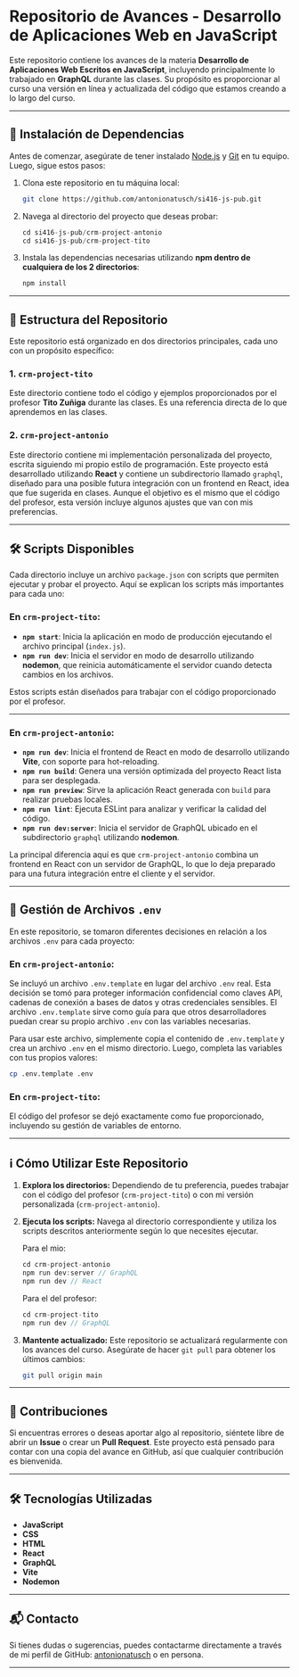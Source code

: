 # Repositorio de Avances - Desarrollo de Aplicaciones Web en JavaScript

Este repositorio contiene los avances de la materia **Desarrollo de Aplicaciones Web Escritos en JavaScript**, incluyendo principalmente lo trabajado en **GraphQL** durante las clases. Su propósito es proporcionar al curso una versión en línea y actualizada del código que estamos creando a lo largo del curso.

---

## 🚀 Instalación de Dependencias

Antes de comenzar, asegúrate de tener instalado [Node.js](https://nodejs.org/) y [Git](https://git-scm.com/downloads) en tu equipo. Luego, sigue estos pasos:

1. Clona este repositorio en tu máquina local:
   
   ```bash
   git clone https://github.com/antonionatusch/si416-js-pub.git
   ```
   
3. Navega al directorio del proyecto que deseas probar:
   
   ```cpp
   cd si416-js-pub/crm-project-antonio 
   cd si416-js-pub/crm-project-tito
   ```
5. Instala las dependencias necesarias utilizando **npm dentro de cualquiera de los 2 directorios**:
   
   ```bash
   npm install
   ```

---

## 📁 Estructura del Repositorio

Este repositorio está organizado en dos directorios principales, cada uno con un propósito específico:

### **1. `crm-project-tito`**
Este directorio contiene todo el código y ejemplos proporcionados por el profesor **Tito Zuñiga** durante las clases. Es una referencia directa de lo que aprendemos en las clases.

### **2. `crm-project-antonio`**
Este directorio contiene mi implementación personalizada del proyecto, escrita siguiendo mi propio estilo de programación. Este proyecto está desarrollado utilizando **React** y contiene un subdirectorio llamado `graphql`, diseñado para una posible futura integración con un frontend en React, idea que fue sugerida en clases. Aunque el objetivo es el mismo que el código del profesor, esta versión incluye algunos ajustes que van con mis preferencias.

---

## 🛠️ Scripts Disponibles

Cada directorio incluye un archivo `package.json` con scripts que permiten ejecutar y probar el proyecto. Aquí se explican los scripts más importantes para cada uno:

### En **`crm-project-tito`**:
- **`npm start`**: Inicia la aplicación en modo de producción ejecutando el archivo principal (`index.js`).
- **`npm run dev`**: Inicia el servidor en modo de desarrollo utilizando **nodemon**, que reinicia automáticamente el servidor cuando detecta cambios en los archivos.

Estos scripts están diseñados para trabajar con el código proporcionado por el profesor.

---

### En **`crm-project-antonio`**:
- **`npm run dev`**: Inicia el frontend de React en modo de desarrollo utilizando **Vite**, con soporte para hot-reloading.
- **`npm run build`**: Genera una versión optimizada del proyecto React lista para ser desplegada.
- **`npm run preview`**: Sirve la aplicación React generada con `build` para realizar pruebas locales.
- **`npm run lint`**: Ejecuta ESLint para analizar y verificar la calidad del código.
- **`npm run dev:server`**: Inicia el servidor de GraphQL ubicado en el subdirectorio `graphql` utilizando **nodemon**.

La principal diferencia aquí es que `crm-project-antonio` combina un frontend en React con un servidor de GraphQL, lo que lo deja preparado para una futura integración entre el cliente y el servidor.

---

## 📂 Gestión de Archivos `.env`

En este repositorio, se tomaron diferentes decisiones en relación a los archivos `.env` para cada proyecto:

### En **`crm-project-antonio`**:
Se incluyó un archivo `.env.template` en lugar del archivo `.env` real. Esta decisión se tomó para proteger información confidencial como claves API, cadenas de conexión a bases de datos y otras credenciales sensibles. El archivo `.env.template` sirve como guía para que otros desarrolladores puedan crear su propio archivo `.env` con las variables necesarias.

Para usar este archivo, simplemente copia el contenido de `.env.template` y crea un archivo `.env` en el mismo directorio. Luego, completa las variables con tus propios valores:

```bash
cp .env.template .env
```

### En **`crm-project-tito`**:
El código del profesor se dejó exactamente como fue proporcionado, incluyendo su gestión de variables de entorno.

---

## ℹ️ Cómo Utilizar Este Repositorio

1. **Explora los directorios:** Dependiendo de tu preferencia, puedes trabajar con el código del profesor (`crm-project-tito`) o con mi versión personalizada (`crm-project-antonio`).
2. **Ejecuta los scripts:** Navega al directorio correspondiente y utiliza los scripts descritos anteriormente según lo que necesites ejecutar.

   Para el mio:
   ```cpp
   cd crm-project-antonio
   npm run dev:server // GraphQL
   npm run dev // React
   ```

   Para el del profesor:
   ```cpp
   cd crm-project-tito
   npm run dev // GraphQL
   ```
   
4. **Mantente actualizado:** Este repositorio se actualizará regularmente con los avances del curso. Asegúrate de hacer `git pull` para obtener los últimos cambios:
   
   ```bash
   git pull origin main
   ```

---

## 🤝 Contribuciones

Si encuentras errores o deseas aportar algo al repositorio, siéntete libre de abrir un **Issue** o crear un **Pull Request**. Este proyecto está pensado para contar con una copia del avance en GitHub, así que cualquier contribución es bienvenida.

---

## 🛠️ Tecnologías Utilizadas

- **JavaScript** 
- **CSS** 
- **HTML** 
- **React**
- **GraphQL**
- **Vite**
- **Nodemon**

---

## 📬 Contacto

Si tienes dudas o sugerencias, puedes contactarme directamente a través de mi perfil de GitHub: [antonionatusch](https://github.com/antonionatusch) o en persona.

---
